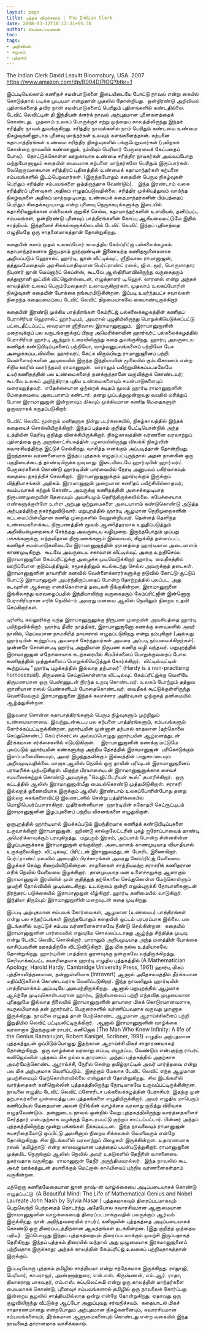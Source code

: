 ```yaml
---
layout: page
title: புத்தக விமர்சனம் : The Indian Clerk
date: 2008-03-12T10:12:21+05:30
author: வெங்கட்ரமணன்
toc:
tags:
- அறிவியல்
- சமூகம்
- புத்தகம்
---
```


The Indian Clerk
David Leavitt
Bloomsbury, USA. 2007
https://www.amazon.com/dp/B004DI7IOQ?btkr=1


இப்படியெல்லாம் கணிதச் சமன்பாடுகளை இடையிடையே போட்டு நாவல் என்று கையில் கொடுத்தால் படிக்க முடியுமா என்றுதான் முதலில் தோன்றியது.  ஒன்றிரண்டு அறிவியல் புதினங்களைத் தவிர நான் சமன்பாடுகளைப் பெரிதும் புதினங்களில் கண்டதில்லை.  டேவிட் லெவிட்டின் தி இந்தியன் க்ளர்க் நாவல் அற்புதமான புனைகளத்தைக் கொண்டது.  முதலாம் உலகப் போருக்குச் சற்று முந்தைய காலத்திலிருந்து இந்தச் சரித்திர நாவல் துவங்குகிறது. சரித்திர நாவல்களில் நாம் பெரிதும் கண்டவை உண்மை நிகழ்வுகளினூடாக புனைவு மாந்தர்கள் உலவும் களங்களைத்தான். கற்பனை கதாபாத்திரங்கள் உண்மை சரித்திர நிகழ்வுகளில் பங்குபெறுவார்கள் (புலிநகக் கொன்றை நாவலில் கண்ணனும், நம்பியும் பெரியார் பேருரையைக் கேட்பதைப் போல).  தொட்டுக்கொள்ள ஊறுகாயாக உண்மை சரித்திர நாயகர்கள் அவ்வப்போது வந்துபோனாலும் கதையின் மையமாக கற்பனை மாந்தர்களே பெரிதும் இருப்பார்கள்.  வேறொருவகையான சரித்திரப் புதினத்தில் உண்மைக் கதாமாந்தர்கள் கற்பனை சம்பவங்களில் இடம்பெறுவார்கள். (இருந்தபோதும் கதையின் பெரும நிகழ்வுகள் பெரிதும் சரித்திர சம்பவங்களை ஒத்திருந்தாக வேண்டும்).   இந்த இரண்டாம் வகை சரித்திரப் புனைவுகள் அதிகம் எழுதப்படுவதில்லை. சரித்திர முக்கியத்துவம் வாய்ந்த நிகழ்வுகளை அதிகம் மாற்றமுடியாது, உண்மைக் கதைமாந்தர்களின் பிம்பத்தைப் பெரிதும் சிதைக்கமுடியாது என்ற புனைவு நெருக்கடிக்களுக்கு இடையில் கதாசிரியனுக்கான எல்லைகள் குறுகிச் செல்ல, கதாமாந்தர்களின் உளவியல், தனிப்பட்ட சம்பவங்கள், ஒன்றிரண்டு புனைவுப் பாத்திரங்களின் கோப்பு ஆகியவைமட்டுமே இதில் சாத்தியம். இத்தனைச் சிக்கல்களுக்கிடையில் டேவிட் லெவிட் இந்தப் புதினத்தை எழுதியதே ஒரு சாதனையாகத்தான் தோன்றுகிறது.  

கதையின் களம் முதல் உலகப்போர் காலத்திய கேம்ப்ரிட்ஜ் பல்கலைக்கழகம். கதாமாந்தர்களாக இருபதாம் நூற்றாண்டின் இணையற்ற கணிதமூளைகளாக அறியப்படும் ஹெரால்ட் ஹார்டி, ஜான் லிட்டில்வுட், ஶ்ரீநிவாஸ ராமானுஜன், தத்துவமேதையும் அரசியல்வாதியுமான பெர்ட்ராண்ட் ரஸல், ஜி.ஈ. மூர், பொருளாதார நிபுணர் ஜான் மெய்னார்ட் கெய்ன்ஸ், கூடவே ஆஸ்திரியாவிலிருந்து வருகைதரும் தத்துஞானி லுட்விக் விட்ஜென்ஸ்டைன், எழுத்தாளர் டி.ஹெச். லாரனஸ் என்று அந்தக் காலத்தின் உலகப் பெரும்மேதைகள் உலாவருகிறார்கள். முதலாம் உலகப்போரின் நிகழ்வுகள் கதையின் போக்கை நங்கூரமிடுகின்றன. இப்படி உயர்ந்தபட்ச சவால்கள் நிறைந்த கதையமைப்பை டேவிட் லெவிட் திறமையாகவே கையாண்டிருக்கிறார். 

கதையின் இரண்டு முக்கிய பாத்திரங்கள் கேம்ரிட்ஜ் பல்கலைக்கழகத்தின் கணிதப் பேராசிரியர் ஹெரால்ட் ஹார்டியும், அவரால் புழுதியிலிருந்து பொறுக்கியெடுக்கப்பட்டு பட்டைதீட்டப்பட்ட வைரமான ஶ்ரீநிவாஸ இராமானுஜனும்.  இராமானுஜனின் மறைவுக்குப் பல வருடங்களுக்குப் பிறகு அமெரிக்காவின் ஹார்வர்ட் பல்கலைக்கழத்தில் பேராசிரியர் ஹார்டி ஆற்றும் உரையிலிருந்து கதை துவங்குகிறது. ஹார்டி அவருடைய கணிதக் கண்டுபிடிப்புகளைப் பற்றியோ, வாழ்வனுபவங்களைப் பற்றியோ பேச அழைக்கப்படவில்லை. ஹார்வர்ட் கேட்க விரும்பியது ராமானுஜனைப் பற்றி. வெள்ளையர்களின் அடிமையில் இருந்த இந்தியாவின் மூலையில் கும்பகோணம் என்ற சிறிய ஊரில் வளர்ந்தவர் ராமானுஜன்.  யாராலும் பயிற்றுவிக்கப்படமலேயே உயர்கணிதத்தின் பல உண்மைகளைத் தனக்குத்தானே வருவித்துக் கொண்டவர்; கூடவே உலகம் அறிந்திராத புதிய உண்மைகளையும் சமன்பாடுகளையும் வரையறுத்தவர்.  எதேச்சையான ஒற்றைக் கடிதம் மூலம் ஹார்டி ராமானுஜனின் மேதைமையை அடையாளம் கண்டார். தனது முப்பத்துமூன்றாவது வயதில் மரித்துப் போன இராமானுஜன் இன்றளவும் மிகவும் முக்கியமான கணித மேதைகளுள் ஒருவராகக் கருதப்படுகிறார்.   

டேவிட் லெவிட் மூன்றாம் மனிதனாக நின்று படர்க்கையில், நிகழ்காலத்தில் இந்தக் கதையைச் சொல்லியிருக்கிறார். இந்தப் புத்தகம் குறித்த பேட்டியொன்றில் அந்த உத்தியின் தெரிவு குறித்து விளக்கியிருக்கிறார். நிகழ்காலத்தின் வர்ணனை வரலாற்றுப் புதினத்தை ஒரு அருங்காட்சியகத்தின் பழமையிலிருந்து விலக்கி நிகழ்வின் சுவாரசியத்திற்கு இட்டுச் செல்கிறது. வாசித்த எனக்கும் அப்படித்தான் தோன்றியது. இறந்தகால வர்ணனையாக இந்தப் புத்தகம் எழுதப்பட்டிருந்தால் அதன் நான்கின் ஒரு பகுதியைக்கூடத் தாண்டியிருக்க முடியாது. இடையிடையே ஹார்டியின் ஹார்வர்ட் பேருரைகளைக் கொண்டு ஹார்டியின் பார்வையில் நேரடி அனுபவப் பகிர்வாகவும் கதையை நகர்த்திச் செல்கிறார்.  இராமானுஜனுக்கும் ஹார்டிக்கும் இருக்கும் வித்தியாசங்கள் அதிகம். இராமானுஜன் முறையான கணிதப் பயிற்சியில்லாதவர், சுயம்புவாகக் கற்றுக் கொண்ட அவருக்கு கணிதத்தின் அசைக்கமுடியாத நிரூபணமுறையின் தேவையும் அவசியமும் தெரிந்திருக்கவில்லை. சுயேச்சையாக எண்களுக்குள்ளே உள்ள அற்புத ஒற்றுமைகளை அடையாளம் கண்டுகொண்டு அடுத்த அற்புதத்திற்கு நகர்ந்துவிடுவார். மறுபுறத்தில் ஹார்டி ஆழமான நெறிமுறைகளின் கட்டமைப்பின்மீதான கணித முறைகளில் வேறூன்றியவர். தெள்ளத் தெளிந்த உண்மைகளைக்கூட நிரூபணத்தின் மூலம் ஆணித்தரமாக உறுதிப்படுத்தும் அறிவியல்முறையைச் சேர்ந்தது அவருடைய வழிமுறை. இருந்தபோதும் முப்பது பக்கங்களுக்கு, எந்தவிதான நிரூபணங்களும் இல்லாமல், கிறுக்கித் தள்ளப்பட்ட கணிதச் சமன்பாடுகளிடையே இராமானுஜத்தின் ஞானத்தை ஹார்டியால அடையாளம் காணமுடிகிறது.  கூடவே அவருடைய சகாவான லிட்டில்வுட் அதை உறுதிசெய்ய இராமானுஜனை கேம்ப்ரிட்ஜ்க்கு அழைக்க முடிவெடுக்கிறார் ஹார்டி. வைதீகத்தில் ஊறிப்போன குடும்பத்திலும், சமூகத்திலும் கடல்கடந்து செல்ல அவருக்குத் தடைகள்.  இராமானுஜனின் தாயாரின் கனவில் வெள்ளைக்காரர்களுக்கு நடுவில் கோட்டு-சூட்டுப் போட்டு இராமானுஜன் அமர்ந்திருப்பதைப் போன்ற தோற்றத்தில் புலப்பட, அது கடவுளின் ஆக்ஞை எனக்கொள்ளத் தடைகள் நீங்குகின்றன. இராமானுஜனை இங்கிலாந்து வரவழைப்பதில் இந்தியாவிற்கு வருகைதரும் கேம்ப்ரிட்ஜின் இன்னொரு பேராசிரியரான எரிக் நெவில்-ம் அவரது மனவை ஆலிஸ் நெவிலும் நிறைய உதவி செய்கிறார்கள்.  

டிரினிடி கல்லூரிக்கு வந்த இராமானுஜனுக்கு நிரூபண முறையின் அவசியத்தை ஹார்டி பயிற்றுவிக்கிறார். ஹார்டி தீவிர நாத்திகர், இராமானுஜனோ கணக்கு கனவுகளில் அவர் நாவில், தெய்வமான நாமகிரித் தாயாரால் எழுதப்படுகிறது என்று நம்புகிறார் (அல்லது ஹார்டியின் கூற்றுப்படி அவரைச் சேர்ந்தவர்கள் அவரை அப்படி நம்பவைக்கிறார்கள்). முன்னரே சொன்னபடி ஹார்டி அறுதியான நிருபண கணித வழி வந்தவர். மறுபுறத்தில் இராமானுஜன் எதேச்சையாக கடற்கரையில் சிப்பிக்களைப் பொறுக்குவதைப் போல கணிதத்தின் முத்துக்களைப் பொறுக்கியெடுத்துக் கோர்க்கிறார்.  லிட்டில்வுட்டின் கூற்றுப்படி "ஹார்டி புழக்கத்தில் இல்லாத தற்பாலர்" (Hardy is a non-practising homosexual). திருமணம் செய்துகொள்ளாத லிட்டில்வுட் கேம்ப்ரிட்ஜ்க்கு வெளியே திருமணமான ஒரு பெண்ணுடன் நிரந்த உறவு கொண்டவர். உலகம் போற்றும் தத்துவ ஞானியான ரஸல் பெண்களிடம் போதைகொண்டவர். வைதீகக் கூட்டுக்குள்ளிருந்து வெளியேவரும் இராமானுஜனை இந்தக் கலாச்சார அதிர்வுகள் முற்றாகத் தனிமையில் ஆழ்த்துகின்றன.

இதுவரை சொன்ன கதாபாத்திரங்களும் பெரும நிழ்வுகளும் முற்றிலும் உண்மையானவை. இவற்றுடன்கூடப பல கற்பனை பாத்திரங்களும், சம்பவங்களும் கோர்க்கப்பட்டிருக்கின்றன. ஹார்டியின் முன்னாள் தற்பால் காதலான (தற்கொலை செய்துகொண்ட) கேய் ரிச்சர்ட்ஸ் அவ்வப்பொழுது ஹார்டியின் ஆழ்மனத்துடன் தீர்க்கமான சர்ச்சைகளில் ஈடுபடுகிறான்.    இராமானுஜனின் கணக்கு மட்டுமே புலப்படும் ஹார்டியின் கண்களுக்கு அந்நிய தேசத்தில் இராமானுஜன்  பரிகொடுக்கும் இளம் மனைவியையும், அவர் இழந்துதவிக்கும் இல்லத்தின் பாதுகாப்பையும் அறியமுடிவதில்லை. மாறாக ஆலிஸ் நெவில் ஒரு தாயின் பரிவுடன் இராமானுஜனைப் பராமரிக்க முற்படுகிறாள். மிகுந்த பிரயாசையுடன் இராமானுஜனுக்காக சைவச் சமயலைக்கற்றுக் கொண்டு அவருக்கு "வெஜிட்டேரியன் கூஸ்" தயாரிக்கிறார்.  ஒரு கட்டத்தில் ஆலிஸ் இராமானுஜன்மீது மையல்கொண்டு முத்தமிடுகிறாள். சராசரி இல்லறத் துணைவியாக இருக்கும் ஆலிஸ் இரண்டாம் உலகப்போரின்போது தனது இல்லற சுகங்களைவிட்டு இலணடனில் சென்று பத்திரிக்கையில் மொழிபெயர்ப்பளராகிறார். முதிர்கன்னியான  ஹார்டியின் சகோதரி கெட்ரூட்டிடம் இராமானுஜனின் இழப்புகளைப் பற்றிய விசனங்களை எழுதுகிறாள். 

ஒருபுறத்தில் ஹார்டியால் இயக்கப்படும் இயந்திரமாக கணிதக் கண்டுபிடிப்புகளை உருவாக்கிறார் இராமானுஜன்.  ஹிண்டூ கால்குலேட்டரின் புகழ் ஐரோப்பாவைத் தாண்டி அமெரிக்காவுக்கும் பரவுகிறத்து.  மறுபுறம் இரசம், அப்பளம் போன்ற சின்னசின்ன இழப்புகளுக்காக இராமானுஜன் ஏங்குகிறார். அடையாளம் காணமுடியாத வியாதியால் உருக்குலைகிறார். லிட்டில்வுட் பிரிட்டன் இராணுவத்துடன்  போரிட இணைகிறார். பெர்ட்ராண்ட் ரஸலில் அமைதிப் பிரச்சாரங்கள் அவரது கேம்ப்ரிட்ஜ் வேலையை இழக்கச் செய்து சிறையிலிடுகின்றன. சாதனைகள் சாத்தியமற்ற சராசரிக் கணிதரான எரிக் நெவில் வேலையை இழக்கிறார்.  தாளமுடியாத மன உளைச்சலுக்கு ஆளாகும் இராமானுஜன் இரயிலின் முன் குதித்துத் தற்கொலை செய்துகொள்ள மேற்கொள்ளும் முயற்சி தோல்வியில் முடிவடைகிறது. உடல்நலம் குன்றி எலும்புருக்கி நோயாளிகளுடன் நிரந்தரப் படுக்கையில் இராமானுஜன் வீழ்கிறார். ஹார்டி தனிமையில் வாடுகிறார்.  இந்தியா திரும்பும் இராமானுஜனின் மறைவுடன் கதை முடிகிறது. 

இப்படி அற்புதமான சம்பவக் கோர்வைகள், ஆழமான (உண்மைப) பாத்திரங்கள் என்று பல சந்தர்ப்பங்கள் இருந்தபோதும் கதையின் ஓட்டம் பரபரப்பாக இல்லை. பல இடங்களில் வறட்டுச் சம்பவ வர்ணனைகளாகவே நீண்டு செல்கின்றன.  கதையில் இராமானுஜனின் பார்வையில் எதுவுமே சொல்லப்படாதது ஆழ்ந்து சிந்தித்த முடிவு என்று டேவிட் லெவிட் சொல்கிறார். யாராலும் அறியமுடியாத அந்த மனத்தின் போக்கை வாசிப்பவரின் ஊகத்திற்கே விட்டுவிடுகிறார். இது மிக நல்ல உத்தியாகவே தோன்றுகிறது. ஹார்டியின் பாத்திரம் ஓரளவுக்கு நன்றாகவே வந்திருக்கிறத்து. செரிவாக்கப்பட்ட சுயசரிதையாக ஹார்டி எழுதிய புத்தகத்தில் (A Mathematician Apology, Harold Hardy, Cambridge University Press, 1961) ஹார்டி மிகப் புத்திசாலித்தனமான, தன்னுள்ளியாக (Introvert) ஆனால் அதேசமயத்தில் தீர்க்கமான மதிப்பீடுகளைக் கொண்டவராக வெளிப்படுகிறார். இந்த நாவலிலும் ஹார்டியின் பாத்திரமாக்கம் அப்படியே அமைந்திருக்கிறது.  ஆனால் மறுபுறத்தில் ஆழமாக ஆய்ந்தே முடிவுகொள்பவரான ஹார்டி, இந்தியாவைப் பற்றி எந்தவித முழுமையான புரிதலுமே இல்லாத நிலையில் இராமானுஜனின் தாயாரை மிகக் கொடுரமானவளாக, சுயநலமியாகத் தன் ஹார்வர்ட் பேருரைகளில் வர்ணிப்பவதாக வருவது முரணாக இருக்கிறது. நாவலை எழுதத் தான் மேற்கொண்ட ஆழமான ஆராய்ச்சிகளைப் பற்றி இறுதியில் லெவிட் பட்டியலிட்டிருக்கிறார்.  ஆனால் இராமானுஜனின் வாழ்க்கை வரலாறாக இதற்குமுன் ராபர்ட் கனிஜெல் (The Man Who Knew Infinity: A life of the Genius Ramanujan, Robert Kanigel, Scribner, 1991) எழுதிய அற்புதமான புத்தகத்துடன் ஒப்பிடும்பொழுது இதற்கான ஆராய்ச்சி மிகச் சாதாரணமாகத் தோன்றுகிறது.  ஒரு வாழ்க்கை வரலாறு எப்படி எழுதப்பட வேண்டும் என்பதற்கு ராபர்ட் கனிஜெல்லின் புத்தகம் மிக நல்ல உதாரணம். அந்தப் புத்தகத்தில் அதற்காக அவர்மேற்கொண்ட ஆராய்ச்சி, நேரில் சென்று தமிழ்நாட்டில் அவர் பார்த்தவை என்று பல மிக அற்புதமாக வெளிப்படும்.  இதற்கும் மேலாக டேவிட் லெவிட் எந்த ஆழமான முயற்சியையும் மேற்கொள்ளவில்லை என்றுதான் தோன்றுகிறது.  சில இடங்களில் வார்த்தைகள் கனிஜெல்லின் புத்தகத்திலிருந்து நேரடியாகவே உருவப்பட்டிருக்கின்றன. நாவலை எழுதிய டேவிட் லெவிட் ப்ளோரிடா பல்கலைக்கழத்தின் பேராசியர். இதற்கு முன் தற்பாலர்களை முன்வைத்து பல புத்தகங்களை எழுதியிருக்கிறார். அவர் எழுதிய மாபெரும் கணிப்பியல் மேதையான அலன் டூரிங்கின் வாழ்க்கை வரலாறு குறித்து விரிவாக எழுதவேண்டும்.  தன்னுடைய நாவல் ஒன்றில் வேறு புத்தகத்திலிருந்து வார்த்தைகளைச் சேர்த்தார் என்பதற்காக வழக்குத் தொடரபபட்டு குற்றம் சாட்டப்பட்டார். பின்னர் அந்தப் புத்தகத்திலிருந்து மூன்று பக்கங்கள் நீக்கப்பட்டன.  இந்த நாவலையும் ராமானுஜன் சுயசரிதையோடு ஒப்பிட்டு அலசினால் நிறைய சிக்கலகள் வெளிவரும் என்றே தோன்றுகிறது. சில இடங்களில் வரலாற்றுப் பிழைகள் இருக்கின்றன. உதாரணமாக ரஸல் 'தமிழ்நாடு' என்ற காலவழுவான பதத்தைப் பயன்படுத்துகிறார். ராமானுஜனை முத்தமிட நெருங்கும் ஆலிஸ் நெவில் அவர் உதடுகளில் தேநீரின் வாசனையை நுகர்வதாக வருகிறது.  ராமானுஜன் தேநீர் அருந்தியவரல்லர்.  இந்த நாவலில் கூட அவர் ஊக்கத்துடன் தயாரிக்கும் மெட்றாஸ் காஃபியைப் பற்றிய வர்ணனைகள்தாம் வருகின்றன. 

மற்றொரு கணிதமேதையான ஜான் நாஷ்-ன் வாழ்க்கையை அடிப்படையாகக் கொண்டு எழுதப்பட்டு  (A Beautiful Mind: The Life of Mathematical Genius and Nobel Laureate John Nash by Sylvia Nasar ) புத்தகமாகவும் திரைப்படமாகவும் பெறுவெற்றி பெற்றதைத் தொடர்ந்து அதேபோல சுவாரசியமான ஆளுமையான இராமானுஜனின் வாழ்க்கையைத் திரைப்படமாக்குவதில் பலருக்கும் ஆர்வம் இருக்கிறது. நான் அறிந்தவரையில் ராபர்ட் கனிஜலின் புத்தகத்தை அடிப்படையாகக் கொண்டு ஒரு திரைப்படத்திற்கான ஆயத்தங்கள் நடக்கின்றன. (இது குறித்த முந்தைய பதிவு).  இப்பொழுது இந்தப் புத்தகத்தையும் திரைப்படமாக்கும் முயற்சி இருப்பதாகத் தெரிகிறது. இந்தப் புத்தகம் திரையில் வந்தால் அது முழுமையாக இராமானுஜனைப் பற்றியதாக இருக்காது; அந்தக் காலத்தின் கேம்ப்ரிட்ஜ் உலகைப் பற்றியதாகத்தான் இருக்கும். 

இப்படியொரு புத்தகம் தமிழில் சாத்தியமா என்று சந்தேகமாக இருக்கிறது. ராஜாஜி, பெரியார், காமராஜர், அண்ணாத்துரை, என்.எஸ். கிருஷ்ணன், எம்.ஆர். ராதா, தியாகராஜ பாகவதர், எம்.எஸ். சுப்புலெட்சுமி என்று ஒரு காலத்தின் மாந்தர்களை மையமாகக் கொண்டு, புனைவுச் சம்பவங்களால் தமிழில் ஒரு நாவலைக் கோர்ப்பது இன்றைய சூழலில் சாத்தியமில்லாத ஒன்று என்றே தோன்றுகிறது. ஏதாவது ஒரு குழுவிலிருந்து வீட்டுக்கு ஆட்டோ அனுப்புவது சர்வநிச்சயம்.  கதையாடல் மிகச் சாதாரணமானது என்றபோதும் அற்புதமான நிகழ்களனையும், சுவாரசியமான சம்பவங்களையும், தீர்க்கமான ஆளுமைகளையும் கொண்டது என்ற வகையில் இந்த நாவலைத் தாராளமாக வாசிக்கலாம்.